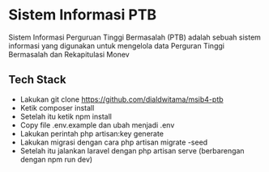 # Sistem Informasi PTB

Sistem Informasi Perguruan Tinggi Bermasalah (PTB) adalah sebuah sistem informasi yang digunakan untuk mengelola data
Perguran Tinggi Bermasalah dan Rekapitulasi Monev

## Tech Stack
- Lakukan git clone https://github.com/dialdwitama/msib4-ptb
- Ketik composer install
- Setelah itu ketik npm install
- Copy file .env.example dan ubah menjadi .env
- Lakukan perintah php artisan:key generate
- Lakukan migrasi dengan cara php artisan migrate -seed
- Setelah itu jalankan laravel dengan php artisan serve (berbarengan dengan npm run dev)

